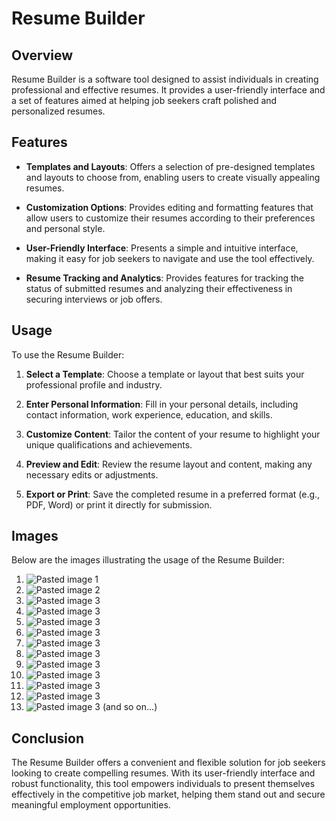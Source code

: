 # Resume Builder

## Overview

Resume Builder is a software tool designed to assist individuals in creating professional and effective resumes. It provides a user-friendly interface and a set of features aimed at helping job seekers craft polished and personalized resumes.

## Features

- **Templates and Layouts**: Offers a selection of pre-designed templates and layouts to choose from, enabling users to create visually appealing resumes.
  
- **Customization Options**: Provides editing and formatting features that allow users to customize their resumes according to their preferences and personal style.

- **User-Friendly Interface**: Presents a simple and intuitive interface, making it easy for job seekers to navigate and use the tool effectively.

- **Resume Tracking and Analytics**: Provides features for tracking the status of submitted resumes and analyzing their effectiveness in securing interviews or job offers.

## Usage

To use the Resume Builder:

1. **Select a Template**: Choose a template or layout that best suits your professional profile and industry.

2. **Enter Personal Information**: Fill in your personal details, including contact information, work experience, education, and skills.

3. **Customize Content**: Tailor the content of your resume to highlight your unique qualifications and achievements.

4. **Preview and Edit**: Review the resume layout and content, making any necessary edits or adjustments.

5. **Export or Print**: Save the completed resume in a preferred format (e.g., PDF, Word) or print it directly for submission.

## Images

Below are the images illustrating the usage of the Resume Builder:

1. ![Pasted image 1](images/Pasted_image_1.png)
2. ![Pasted image 2](images/Pasted_image_2.png)
3. ![Pasted image 3](images/Pasted_image_3.png)
4. ![Pasted image 3](images/Pasted_image_4.png)
5. ![Pasted image 3](images/Pasted_image_5.png)
6. ![Pasted image 3](images/Pasted_image_6.png)
7. ![Pasted image 3](images/Pasted_image_7.png)
8. ![Pasted image 3](images/Pasted_image_8.png)
9. ![Pasted image 3](images/Pasted_image_9.png)
10. ![Pasted image 3](images/Pasted_image_10.png)
11. ![Pasted image 3](images/Pasted_image_11.png)
12. ![Pasted image 3](images/Pasted_image_12.png)
13. ![Pasted image 3](images/Pasted_image_13.png)
   (and so on...)

## Conclusion

The Resume Builder offers a convenient and flexible solution for job seekers looking to create compelling resumes. With its user-friendly interface and robust functionality, this tool empowers individuals to present themselves effectively in the competitive job market, helping them stand out and secure meaningful employment opportunities.
